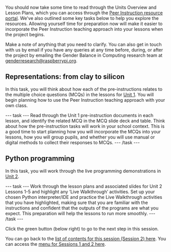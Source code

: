 You should now take some time to read through the Units Overview and Lesson Plans, which you can access through the [Peer Instruction resource portal](ncce.io/pi8). We've also outlined some key tasks below to help you explore the resources. Allowing yourself time for preparation now will make it easier to incorporate the Peer Instruction teaching approach into your lessons when the project begins.

Make a note of anything that you need to clarify. You can also get in touch with us by email if you have any queries at any time before, during, or after the project by emailing the Gender Balance in Computing research team at [genderresearch@raspberrypi.org](mailto:genderresearch@raspberrypi.org).


## Representations: from clay to silicon

In this task, you will think about how each of the pre-instructions relates to the multiple choice questions (MCQs) in the lessons for [Unit 1](https://drive.google.com/drive/folders/1XyqSAn1a81-3HLFTbNwy6rcGMxiZJi-S). You will begin planning how to use the Peer Instruction teaching approach with your own class.

--- task --- 
Read through the Unit 1 pre-instruction documents in each lesson, and identify the related MCQ in the MCQ slide deck and table. Think about how the pre-instruction tasks will work in your school context. This is a good time to start planning how you will incorporate the MCQs into your lessons, how you will group pupils, and whether you will use manual or digital methods to collect their responses to MCQs. 
--- /task ---

## Python programming

In this task, you will work through the live programming demonstrations in [Unit 2](https://drive.google.com/drive/folders/1d4p10V7mD8agupDCoPWTqqh2OJivUhaW).

--- task --- 
Work through the lesson plans and associated slides for Unit 2 Lessons 1-5 and highlight any ‘Live Walkthrough’ activities. Set up your chosen Python interpreter/IDE and practice the Live Walkthrough activities that you have highlighted, making sure that you are familiar with the instructions and confident that the outputs of the programs are what you expect. This preparation will help the lessons to run more smoothly.
--- /task ---

Click the green button (below right) to go to the next step in this session.

You can go back to the [list of contents for this session (Session 2) here](https://projects.raspberrypi.org/en/projects/gbic-peer-instruction-2).
You can access the [menu for Sessions 1 and 2 here](https://projects.raspberrypi.org/en/pathways/gbic-peer-instruction-training).
